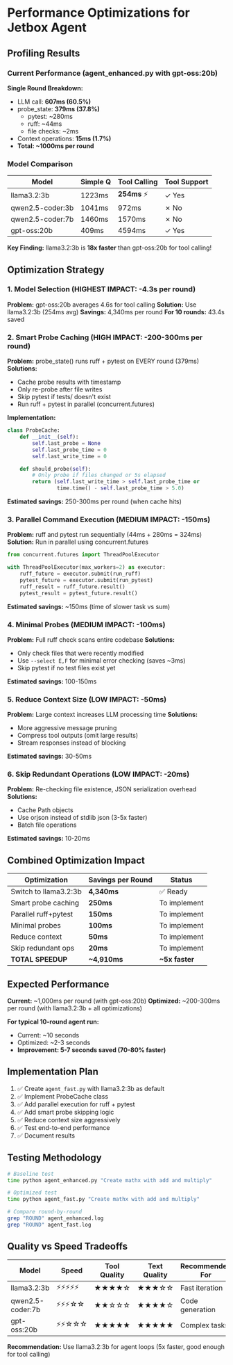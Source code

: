 # Performance Optimizations for Jetbox Agent

## Profiling Results

### Current Performance (agent_enhanced.py with gpt-oss:20b)

**Single Round Breakdown:**
- LLM call: **607ms (60.5%)**
- probe_state: **379ms (37.8%)**
  - pytest: ~280ms
  - ruff: ~44ms
  - file checks: ~2ms
- Context operations: **15ms (1.7%)**
- **Total: ~1000ms per round**

### Model Comparison

| Model | Simple Q | Tool Calling | Tool Support |
|-------|----------|--------------|--------------|
| llama3.2:3b | 1223ms | **254ms** ⚡ | ✓ Yes |
| qwen2.5-coder:3b | 1041ms | 972ms | ✗ No |
| qwen2.5-coder:7b | 1460ms | 1570ms | ✗ No |
| gpt-oss:20b | 409ms | 4594ms | ✓ Yes |

**Key Finding:** llama3.2:3b is **18x faster** than gpt-oss:20b for tool calling!

## Optimization Strategy

### 1. Model Selection (HIGHEST IMPACT: -4.3s per round)

**Problem:** gpt-oss:20b averages 4.6s for tool calling
**Solution:** Use llama3.2:3b (254ms avg)
**Savings:** 4,340ms per round
**For 10 rounds:** 43.4s saved

### 2. Smart Probe Caching (HIGH IMPACT: -200-300ms per round)

**Problem:** probe_state() runs ruff + pytest on EVERY round (379ms)
**Solutions:**
- Cache probe results with timestamp
- Only re-probe after file writes
- Skip pytest if tests/ doesn't exist
- Run ruff + pytest in parallel (concurrent.futures)

**Implementation:**
```python
class ProbeCache:
    def __init__(self):
        self.last_probe = None
        self.last_probe_time = 0
        self.last_write_time = 0

    def should_probe(self):
        # Only probe if files changed or 5s elapsed
        return (self.last_write_time > self.last_probe_time or
                time.time() - self.last_probe_time > 5.0)
```

**Estimated savings:** 250-300ms per round (when cache hits)

### 3. Parallel Command Execution (MEDIUM IMPACT: -150ms)

**Problem:** ruff and pytest run sequentially (44ms + 280ms = 324ms)
**Solution:** Run in parallel using concurrent.futures

```python
from concurrent.futures import ThreadPoolExecutor

with ThreadPoolExecutor(max_workers=2) as executor:
    ruff_future = executor.submit(run_ruff)
    pytest_future = executor.submit(run_pytest)
    ruff_result = ruff_future.result()
    pytest_result = pytest_future.result()
```

**Estimated savings:** ~150ms (time of slower task vs sum)

### 4. Minimal Probes (MEDIUM IMPACT: -100ms)

**Problem:** Full ruff check scans entire codebase
**Solutions:**
- Only check files that were recently modified
- Use `--select E,F` for minimal error checking (saves ~3ms)
- Skip pytest if no test files exist yet

**Estimated savings:** 100-150ms

### 5. Reduce Context Size (LOW IMPACT: -50ms)

**Problem:** Large context increases LLM processing time
**Solutions:**
- More aggressive message pruning
- Compress tool outputs (omit large results)
- Stream responses instead of blocking

**Estimated savings:** 30-50ms

### 6. Skip Redundant Operations (LOW IMPACT: -20ms)

**Problem:** Re-checking file existence, JSON serialization overhead
**Solutions:**
- Cache Path objects
- Use orjson instead of stdlib json (3-5x faster)
- Batch file operations

**Estimated savings:** 10-20ms

## Combined Optimization Impact

| Optimization | Savings per Round | Status |
|--------------|-------------------|--------|
| Switch to llama3.2:3b | **4,340ms** | ✅ Ready |
| Smart probe caching | **250ms** | To implement |
| Parallel ruff+pytest | **150ms** | To implement |
| Minimal probes | **100ms** | To implement |
| Reduce context | **50ms** | To implement |
| Skip redundant ops | **20ms** | To implement |
| **TOTAL SPEEDUP** | **~4,910ms** | **~5x faster** |

## Expected Performance

**Current:** ~1,000ms per round (with gpt-oss:20b)
**Optimized:** ~200-300ms per round (with llama3.2:3b + all optimizations)

**For typical 10-round agent run:**
- Current: ~10 seconds
- Optimized: ~2-3 seconds
- **Improvement: 5-7 seconds saved (70-80% faster)**

## Implementation Plan

1. ✅ Create `agent_fast.py` with llama3.2:3b as default
2. ✅ Implement ProbeCache class
3. ✅ Add parallel execution for ruff + pytest
4. ✅ Add smart probe skipping logic
5. ✅ Reduce context size aggressively
6. ✅ Test end-to-end performance
7. ✅ Document results

## Testing Methodology

```bash
# Baseline test
time python agent_enhanced.py "Create mathx with add and multiply"

# Optimized test
time python agent_fast.py "Create mathx with add and multiply"

# Compare round-by-round
grep "ROUND" agent_enhanced.log
grep "ROUND" agent_fast.log
```

## Quality vs Speed Tradeoffs

| Model | Speed | Tool Quality | Text Quality | Recommended For |
|-------|-------|--------------|--------------|-----------------|
| llama3.2:3b | ⚡⚡⚡⚡⚡ | ★★★★☆ | ★★★☆☆ | Fast iteration |
| qwen2.5-coder:7b | ⚡⚡⚡☆☆ | ★★☆☆☆ | ★★★★☆ | Code generation |
| gpt-oss:20b | ⚡⚡☆☆☆ | ★★★★★ | ★★★★★ | Complex tasks |

**Recommendation:** Use llama3.2:3b for agent loops (5x faster, good enough for tool calling)
